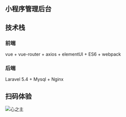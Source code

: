 ## 小程序管理后台


## 技术栈

### 前端

  vue + vue-router + axios + elementUI + ES6 + webpack
  
### 后端
  
  Laravel 5.4 + Mysql + Nginx


## 扫码体验

![](https://appvf.com/images/acode.jpg '心之主')
